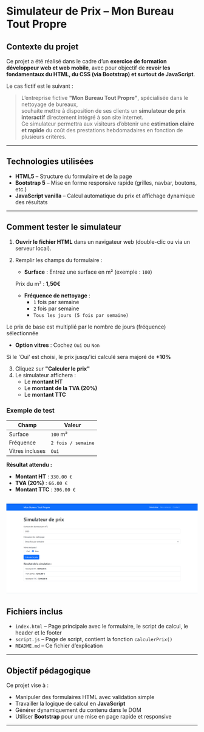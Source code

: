 # Simulateur de Prix – Mon Bureau Tout Propre

## Contexte du projet

Ce projet a été réalisé dans le cadre d’un **exercice de formation développeur web et web mobile**, avec pour objectif de **revoir les fondamentaux du HTML, du CSS (via Bootstrap) et surtout de JavaScript**.

Le cas fictif est le suivant :

> L’entreprise fictive **"Mon Bureau Tout Propre"**, spécialisée dans le nettoyage de bureaux,  
> souhaite mettre à disposition de ses clients un **simulateur de prix interactif** directement intégré à son site internet.  
> Ce simulateur permettra aux visiteurs d’obtenir une **estimation claire et rapide** du coût des prestations hebdomadaires en fonction de plusieurs critères.

---

## Technologies utilisées

- **HTML5** – Structure du formulaire et de la page
- **Bootstrap 5** – Mise en forme responsive rapide (grilles, navbar, boutons, etc.)
- **JavaScript vanilla** – Calcul automatique du prix et affichage dynamique des résultats

---

## Comment tester le simulateur

1. **Ouvrir le fichier HTML** dans un navigateur web (double-clic ou via un serveur local).
2. Remplir les champs du formulaire :
   - **Surface** : Entrez une surface en m² (exemple : `100`) 
   
   Prix du m² : **1,50€**
   - **Fréquence de nettoyage** :
     - `1` fois par semaine
     - `2` fois par semaine
     - `Tous les jours (5 fois par semaine)`

Le prix de base est multiplié par le nombre de jours (fréquence) sélectionnée
   - **Option vitres** : Cochez `Oui` ou `Non`

Si le 'Oui' est choisi, le prix jusqu'ici calculé sera majoré de **+10%**

3. Cliquez sur **"Calculer le prix"**
4. Le simulateur affichera :
   - Le **montant HT**
   - Le **montant de la TVA (20%)**
   - Le **montant TTC**

### Exemple de test

| Champ                          | Valeur              |
|-------------------------------|---------------------|
| Surface                       | `100` m²            |
| Fréquence                     | `2 fois / semaine`  |
| Vitres incluses               | `Oui`               |

**Résultat attendu :**

- **Montant HT** : `330.00 €`
- **TVA (20%)** : `66.00 €`
- **Montant TTC** : `396.00 €`

![alt text](assets/image.png)
---

## Fichiers inclus

- `index.html` – Page principale avec le formulaire, le script de calcul, le header et le footer
- `script.js` – Page de script, contient la fonction `calculerPrix()`
- `README.md` – Ce fichier d’explication

---

## Objectif pédagogique

Ce projet vise à :

- Manipuler des formulaires HTML avec validation simple
- Travailler la logique de calcul en **JavaScript**
- Générer dynamiquement du contenu dans le DOM
- Utiliser **Bootstrap** pour une mise en page rapide et responsive

---

